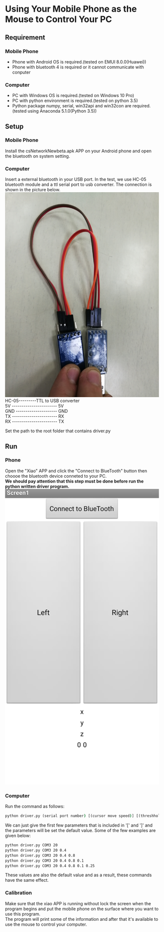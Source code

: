 # Using Your Mobile Phone as the Mouse to Control Your PC  

## Requirement  

### Mobile Phone  
 - Phone with Android OS is required.(tested on EMUI 8.0.0(Huawei))  
 - Phone with bluetooth 4 is required or it cannot communicate with conputer  

### Computer  
 - PC with Windows OS is required.(tested on Windows 10 Pro)  
 - PC with python environment is required.(tested on python 3.5)  
 - Python package numpy, serial, win32api and win32con are required.(tested using Anaconda 5.1.0(Python 3.5))  

## Setup  
### Mobile Phone  
Install the csNetworkNewbeta.apk APP on your Android phone and open the bluetooth on system setting.  
### Computer  
Insert a external bluetooth in your USB port.
In the test, we use HC-05 bluetooth module and a ttl serial port to usb converter.
The connection is shown in the picture below.
![Picture](./pic/connection.jpg)  
HC-05---------TTL to USB converter  
5V ----------------------- 5V  
GND --------------------- GND  
TX ----------------------- RX  
RX ----------------------- TX  
  
Set the path to the root folder that contains driver.py  

## Run  
### Phone  
Open the "Xiao" APP and click the "Connect to BlueTooth" button then choooe the bluetooth device conneted to your PC.  
**We should pay attention that this step must be done before run the python written driver program.**  
![Picture](./pic/xiao.jpg)  

### Computer  
Run the command as follows:
```cmd
python driver.py (serial port number) [(cursor move speed)] [(threshhold for moving)] [(damp rate)] [(Q)] [(R)]
```
We can just give the first few parameters that is included in '[' and ']' and the parameters will be set the default value. 
Some of the few examples are given below:
```cmd
python driver.py COM3 20 
python driver.py COM3 20 0.4
python driver.py COM3 20 0.4 0.8
python driver.py COM3 20 0.4 0.8 0.1
python driver.py COM3 20 0.4 0.8 0.1 0.25
```
These values are also the default value and as a result, these commands have the same effect.  

### Calibration
Make sure that the xiao APP is running without lock the screen when the program begins and put the mobile phone on the surface where you want to use this program.  
The program will print some of the information and after that it's available to use the mouse to control your computer.

